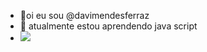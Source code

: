 - 👋oi eu sou @davimendesferraz
- 🌱 atualmente estou aprendendo java script
- ![](https://media.tenor.com/_Npz7qTnLlQAAAAd/botafogo-tiquinho.gif)
  
